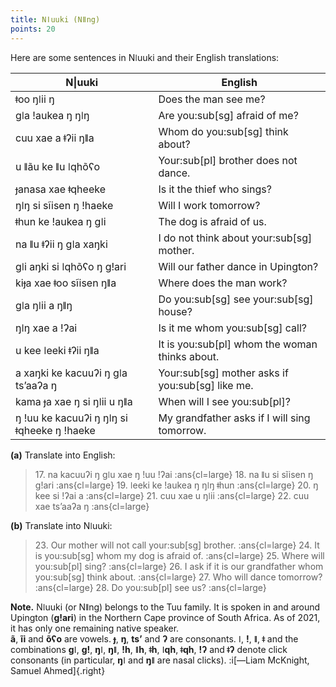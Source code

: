 ```yaml
---
title: Nǀuuki (Nǁng)
points: 20
---
```


Here are some sentences in Nǀuuki and their English translations:

| N\|uuki | English |
| - | - |
| ǂoo ŋǀii ŋ | Does the man see me? |
| ɡǀa ǃaukea ŋ ŋǀŋ | Are you:sub[sg] afraid of me? |
| cuu xae a ǂʔii ŋǁa | Whom do you:sub[sg] think about? |
| u ǁãu ke ǁu ǀqhõʕo | Your:sub[pl] brother does not dance. |
| ɟanasa xae ǂqheeke | Is it the thief who sings? |
| ŋǀŋ si sĩisen ŋ ǃhaeke | Will I work tomorrow? |
| ǂhun ke ǃaukea ŋ ɡǀi | The dog is afraid of us. |
| na ǁu ǂʔii ŋ ɡǀa xaŋki | I do not think about your:sub[sg] mother. |
| ɡǀi aŋki si ǀqhõʕo ŋ ɡǃari | Will our father dance in Upington? |
| kiɟa xae ǂoo sĩisen ŋǁa | Where does the man work? |
| ɡǀa ŋǀii a ŋǁŋ | Do you:sub[sg] see your:sub[sg] house? |
| ŋǀŋ xae a ǃʔai | Is it me whom you:sub[sg] call? |
| u kee ǀeeki ǂʔii ŋǁa | It is you:sub[pl] whom the woman thinks about. |
| a xaŋki ke kacuuʔi ŋ ɡǀa ts’aaʔa ŋ | Your:sub[sg] mother asks if you:sub[sg] like me. |
| kama ɟa xae ŋ si ŋǀii u ŋǁa | When will I see you:sub[pl]? |
| ŋ ǃuu ke kacuuʔi ŋ ŋǀŋ si ǂqheeke ŋ ǃhaeke | My grandfather asks if I will sing tomorrow. |

**(a)** Translate into English:
> 17\. na kacuuʔi ŋ ɡǀu xae ŋ ǃuu ǃʔai :ans{cl=large}
> 18\. na ǁu si sĩisen ŋ ɡǃari :ans{cl=large}
> 19\. ǀeeki ke ǃaukea ŋ ŋǀŋ ǂhun :ans{cl=large}
> 20\. ŋ kee si ǃʔai a :ans{cl=large}
> 21\. cuu xae u ŋǀii :ans{cl=large}
> 22\. cuu xae ts’aaʔa ŋ :ans{cl=large}

**(b)** Translate into Nǀuuki:
> 23\. Our mother will not call your:sub[sg] brother. :ans{cl=large}
> 24\. It is you:sub[sg] whom my dog is afraid of. :ans{cl=large}
> 25\. Where will you:sub[pl] sing? :ans{cl=large}
> 26\. I ask if it is our grandfather whom you:sub[sg] think
about. :ans{cl=large}
> 27\. Who will dance tomorrow? :ans{cl=large}
> 28\. Do you:sub[pl] see us? :ans{cl=large}

**Note.** Nǀuuki (or Nǁng) belongs to the Tuu family. It is spoken in and around Upington (**ɡǃari**)
in the Northern Cape province of South Africa. As of 2021, it has only one remaining native
speaker.
<br>**ã**, **ĩi** and **õʕo** are vowels. **ɟ**, **ŋ**, **ts’** and **ʔ** are consonants. **ǀ**, **ǃ**, **ǁ**, **ǂ** and the combinations **ɡǀ**, **ɡǃ**, **ŋǀ**, **ŋǁ**, **ǃh**, **ǁh**, **ǂh**, **ǀqh**, **ǂqh**, **ǃʔ** and **ǂʔ** denote click consonants (in particular, **ŋǀ** and **ŋǁ** are nasal clicks). :i[—Liam McKnight, Samuel Ahmed]{.right}